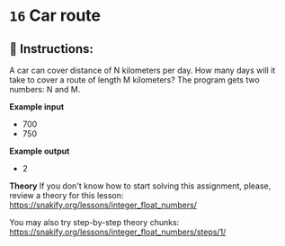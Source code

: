 # `16` Car route

## 📝 Instructions:

A car can cover distance of N kilometers per day. How many days will it take to cover a route of length M kilometers? The program gets two numbers: N and M.

**Example input**
* 700
* 750

**Example output**
* 2

**Theory**
If you don't know how to start solving this assignment, please, review a theory for this lesson:
https://snakify.org/lessons/integer_float_numbers/

You may also try step-by-step theory chunks:
https://snakify.org/lessons/integer_float_numbers/steps/1/